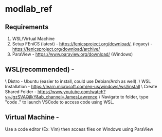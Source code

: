# modlab_ref

## Requirements
1. WSL/Virtual Machine
2. Setup FEniCS (latest) - https://fenicsproject.org/download/, (legacy) - https://fenicsproject.org/download/archive/
4. ParaView - https://www.paraview.org/download/ (Windows)

## WSL(recommended) - 
 \\ Distro - Ubuntu (easier to install, could use Debian/Arch as well).
 \\ WSL Installation - https://learn.microsoft.com/en-us/windows/wsl/install
 \\ Create Shared Folder - https://www.youtube.com/watch?v=JgzSVAQjIkY&ab_channel=JamesLawrence
 \\ Navigate to folder, type "code ." to launch VSCode to access code using WSL.


## Virtual Machine - 
Use a code editor (Ex: Vim) then access files on Windows using ParaView


